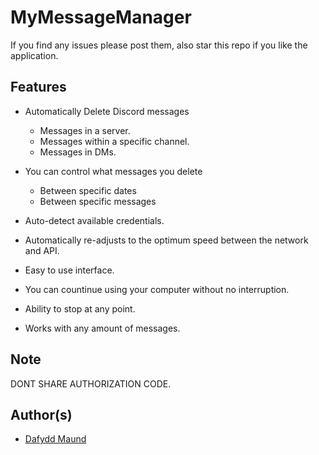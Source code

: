 # MyMessageManager
If you find any issues please post them, also star this repo if you like the application.

## Features
* Automatically Delete Discord messages
  * Messages in a server.
  * Messages within a specific channel.
  * Messages in DMs.

* You can control what messages you delete
  * Between specific dates
  * Between specific messages

* Auto-detect available credentials.
* Automatically re-adjusts to the optimum speed between the network and API.
* Easy to use interface.
* You can countinue using your computer without no interruption.
* Ability to stop at any point.
* Works with any amount of messages.

## Note
DONT SHARE AUTHORIZATION CODE.

## Author(s)
* [Dafydd Maund](https://github.com/Stryzhh)
